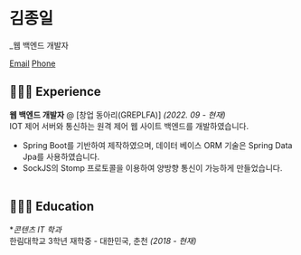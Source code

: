 # 김종일
_웹 백엔드 개발자<br>

[Email](mailto:whddlf0504@icloud.com.com)
[Phone](010-7666-0421)

## 👨🏻‍💻 Experience

**웹 백엔드 개발자** @ [창업 동아리(GREPLFA)] _(2022. 09 - 현재)_<br>
IOT 제어 서버와 통신하는 원격 제어 웹 사이트 백엔드를 개발하였습니다.

* Spring Boot를 기반하여 제작하였으며, 데이터 베이스 ORM 기술은 Spring Data Jpa를 사용하였습니다.
* SockJS의 Stomp 프로토콜을 이용하여 양방향 통신이 가능하게 만들었습니다.
	<br><br>
	
## 👨🏻‍🎓 Education

**콘텐츠 IT 학과*<br>
한림대학교 3학년 재학중 - 대한민국, 춘천 _(2018 - 현재)_ <br>
